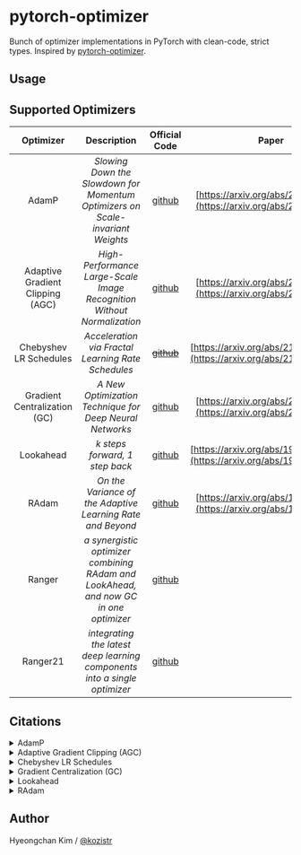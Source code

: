 # pytorch-optimizer

Bunch of optimizer implementations in PyTorch with clean-code, strict types. Inspired by [pytorch-optimizer](https://github.com/jettify/pytorch-optimizer).

## Usage

## Supported Optimizers

| Optimizer | Description | Official Code | Paper | Note |
| :---: | :---: | :---: | :---: | :---: |
| AdamP | *Slowing Down the Slowdown for Momentum Optimizers on Scale-invariant Weights* | [github](https://github.com/clovaai/AdamP) | [https://arxiv.org/abs/2006.08217](https://arxiv.org/abs/2006.08217) | |
| Adaptive Gradient Clipping (AGC) | *High-Performance Large-Scale Image Recognition Without Normalization* | [github](https://github.com/deepmind/deepmind-research/tree/master/nfnets) | [https://arxiv.org/abs/2102.06171](https://arxiv.org/abs/2102.06171) | |
| Chebyshev LR Schedules | *Acceleration via Fractal Learning Rate Schedules* | [~~github~~]() | [https://arxiv.org/abs/2103.01338v1](https://arxiv.org/abs/2103.01338v1) | |
| Gradient Centralization (GC) | *A New Optimization Technique for Deep Neural Networks* | [github](https://github.com/Yonghongwei/Gradient-Centralization) | [https://arxiv.org/abs/2004.01461](https://arxiv.org/abs/2004.01461) | |
| Lookahead | *k steps forward, 1 step back* | [github](https://github.com/alphadl/lookahead.pytorch) | [https://arxiv.org/abs/1907.08610v2](https://arxiv.org/abs/1907.08610v2) | |
| RAdam | *On the Variance of the Adaptive Learning Rate and Beyond* | [github](https://github.com/LiyuanLucasLiu/RAdam) | [https://arxiv.org/abs/1908.03265](https://arxiv.org/abs/1908.03265) | |
| Ranger | *a synergistic optimizer combining RAdam and LookAhead, and now GC in one optimizer* | [github](https://github.com/lessw2020/Ranger-Deep-Learning-Optimizer) | | |
| Ranger21 | *integrating the latest deep learning components into a single optimizer* | [github](https://github.com/lessw2020/Ranger21) | | |

## Citations

<details>

<summary>AdamP</summary>

```
@inproceedings{heo2021adamp,
    title={AdamP: Slowing Down the Slowdown for Momentum Optimizers on Scale-invariant Weights},
    author={Heo, Byeongho and Chun, Sanghyuk and Oh, Seong Joon and Han, Dongyoon and Yun, Sangdoo and Kim, Gyuwan and Uh, Youngjung and Ha, Jung-Woo},
    year={2021},
    booktitle={International Conference on Learning Representations (ICLR)},
}
```

</details>

<details>

<summary>Adaptive Gradient Clipping (AGC)</summary>

```
@article{brock2021high,
  author={Andrew Brock and Soham De and Samuel L. Smith and Karen Simonyan},
  title={High-Performance Large-Scale Image Recognition Without Normalization},
  journal={arXiv preprint arXiv:2102.06171},
  year={2021}
}
```

</details>

<details>

<summary>Chebyshev LR Schedules</summary>

```
@article{agarwal2021acceleration,
  title={Acceleration via Fractal Learning Rate Schedules},
  author={Agarwal, Naman and Goel, Surbhi and Zhang, Cyril},
  journal={arXiv preprint arXiv:2103.01338},
  year={2021}
}
```

</details>

<details>

<summary>Gradient Centralization (GC)</summary>

```
@inproceedings{yong2020gradient,
  title={Gradient centralization: A new optimization technique for deep neural networks},
  author={Yong, Hongwei and Huang, Jianqiang and Hua, Xiansheng and Zhang, Lei},
  booktitle={European Conference on Computer Vision},
  pages={635--652},
  year={2020},
  organization={Springer}
}
```

</details>

<details>

<summary>Lookahead</summary>

```
@article{zhang2019lookahead,
  title={Lookahead optimizer: k steps forward, 1 step back},
  author={Zhang, Michael R and Lucas, James and Hinton, Geoffrey and Ba, Jimmy},
  journal={arXiv preprint arXiv:1907.08610},
  year={2019}
}
```

</details>

<details>

<summary>RAdam</summary>

```
@inproceedings{liu2019radam,
 author = {Liu, Liyuan and Jiang, Haoming and He, Pengcheng and Chen, Weizhu and Liu, Xiaodong and Gao, Jianfeng and Han, Jiawei},
 booktitle = {Proceedings of the Eighth International Conference on Learning Representations (ICLR 2020)},
 month = {April},
 title = {On the Variance of the Adaptive Learning Rate and Beyond},
 year = {2020}
}
```

</details>

## Author

Hyeongchan Kim / [@kozistr](http://kozistr.tech/about)
